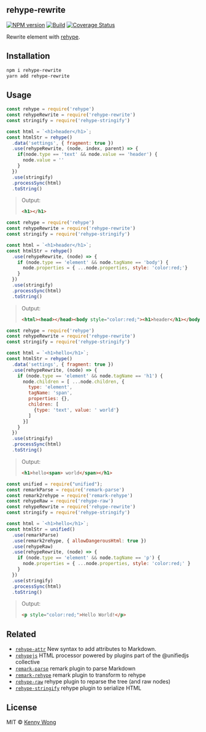 rehype-rewrite
---

[![NPM version](https://img.shields.io/npm/v/rehype-rewrite.svg?style=flat)](https://npmjs.org/package/rehype-rewrite)
[![Build](https://github.com/jaywcjlove/rehype-rewrite/actions/workflows/ci.yml/badge.svg)](https://github.com/jaywcjlove/rehype-rewrite/actions/workflows/ci.yml)
[![Coverage Status](https://coveralls.io/repos/github/jaywcjlove/rehype-rewrite/badge.svg?branch=main)](https://coveralls.io/github/jaywcjlove/rehype-rewrite?branch=main)

Rewrite element with [rehype](https://github.com/rehypejs/rehype).

## Installation

```bash
npm i rehype-rewrite
yarn add rehype-rewrite
```

## Usage

```js
const rehype = require('rehype')
const rehypeRewrite = require('rehype-rewrite')
const stringify = require('rehype-stringify')

const html = `<h1>header</h1>`;
const htmlStr = rehype()
  .data('settings', { fragment: true })
  .use(rehypeRewrite, (node, index, parent) => {
    if(node.type == 'text' && node.value == 'header') {
      node.value = ''
    }
  })
  .use(stringify)
  .processSync(html)
  .toString()
```

> Output: 
> 
> ```html
> <h1></h1>
> ```
> 


```js
const rehype = require('rehype')
const rehypeRewrite = require('rehype-rewrite')
const stringify = require('rehype-stringify')

const html = `<h1>header</h1>`;
const htmlStr = rehype()
  .use(rehypeRewrite, (node) => {
    if (node.type == 'element' && node.tagName == 'body') {
      node.properties = { ...node.properties, style: 'color:red;'}
    }
  })
  .use(stringify)
  .processSync(html)
  .toString()
```

> Output: 
> 
> ```html
> <html><head></head><body style="color:red;"><h1>header</h1></body></html>
> ```
> 

```js
const rehype = require('rehype')
const rehypeRewrite = require('rehype-rewrite')
const stringify = require('rehype-stringify')

const html = `<h1>hello</h1>`;
const htmlStr = rehype()
  .data('settings', { fragment: true })
  .use(rehypeRewrite, (node) => {
    if (node.type == 'element' && node.tagName == 'h1') {
      node.children = [ ...node.children, {
        type: 'element',
        tagName: 'span',
        properties: {},
        children: [
          {type: 'text', value: ' world'}
        ]
      }]
    }
  })
  .use(stringify)
  .processSync(html)
  .toString()
```

> Output: 
> 
> ```html
> <h1>hello<span> world</span></h1>
> ```
> 

```js
const unified = require("unified");
const remarkParse = require('remark-parse')
const remark2rehype = require('remark-rehype')
const rehypeRaw = require('rehype-raw')
const rehypeRewrite = require('rehype-rewrite')
const stringify = require('rehype-stringify')

const html = `<h1>hello</h1>`;
const htmlStr = unified()
  .use(remarkParse)
  .use(remark2rehype, { allowDangerousHtml: true })
  .use(rehypeRaw)
  .use(rehypeRewrite, (node) => {
    if (node.type == 'element' && node.tagName == 'p') {
      node.properties = { ...node.properties, style: 'color:red;' }
    }
  })
  .use(stringify)
  .processSync(html)
  .toString()
```

> Output: 
> 
> ```html
> <p style="color:red;">Hello World!</p>
> ```
> 

## Related

- [`rehype-attr`](https://github.com/jaywcjlove/rehype-attr) New syntax to add attributes to Markdown.
- [`rehypejs`](https://github.com/rehypejs/rehype) HTML processor powered by plugins part of the @unifiedjs collective
- [`remark-parse`](https://www.npmjs.com/package/remark-parse) remark plugin to parse Markdown
- [`remark-rehype`](https://www.npmjs.com/package/remark-rehype) remark plugin to transform to rehype
- [`rehype-raw`](https://www.npmjs.com/package/rehype-raw) rehype plugin to reparse the tree (and raw nodes)
- [`rehype-stringify`](https://www.npmjs.com/package/rehype-stringify) rehype plugin to serialize HTML

## License

MIT © [Kenny Wong](https://github.com/jaywcjlove)